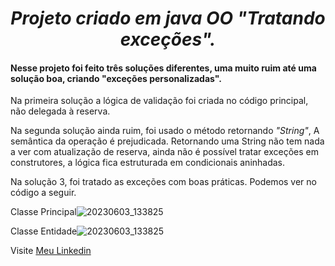 *<h1 align="center"> Projeto criado em java OO "Tratando exceções". </h1>*
<h4> Nesse projeto foi feito três soluções diferentes, uma muito ruim até uma solução boa,
criando "exceções personalizadas".</h4>

Na primeira solução a lógica de validação foi criada no código principal, não
delegada à reserva.

Na segunda solução ainda ruim, foi usado o método retornando *"String"*,
A semântica da operação é prejudicada. Retornando uma String não tem nada
a ver com atualização de reserva, ainda não é possível tratar exceções em 
construtores, a lógica fica estruturada em condicionais aninhadas.

Na solução 3, foi tratado as exceções com boas práticas.
Podemos ver no código a seguir.

Classe Principal![20230603_133825](https://github.com/Hugo3120/cursoudemy/assets/88748776/9f52e5b5-c5e7-4f6e-8377-aaa8962d10b8)

Classe Entidade![20230603_133825](https://github.com/Hugo3120/cursoudemy/assets/88748776/b207433c-aa8f-42b9-8b81-38aea9a86dae)




Visite [Meu Linkedin](https://www.linkedin.com/in/hugo-leonardo-silva-66a604210/)

